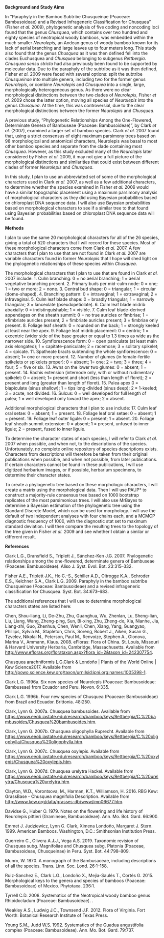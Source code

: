**Background and Study Aims**

  In “Paraphyly in the Bamboo Subtribe Chusqueinae (Poaceae: Bambusoideae) and a Revised Infrageneric Classification for Chusquea” (Fisher *et al.* 2009), phylogenetic analysis of five coding and noncoding loci found that the genus *Chusquea*, which contains over two hundred and eighty species of neotropical woody bamboos, was embedded within the much smaller *Neurolepis*, an Andean genus of woody bamboo known for its lack of aerial branching and large leaves up to four meters long. This study also found that the genus *Chusquea* as it was then defined fell into the clades Euchusquea and *Chusquea* belonging to subgenus *Rettbergia*. *Chusquea sensu stricto* had also previously been found to be supported by molecular data. Due to the paraphyly of the subtribe as it was then defined, Fisher *et al.* 2009 were faced with several options: split the subtribe *Chusqueinae* into multiple genera, including two for the former genus *Neurolepis*, or combine *Neurolepis* and *Chusquea* into a single, large, morphologically heterogeneous genus. As there were no clear morphological distinctions between the two clades of *Neurolepis*, Fisher *et al.* 2009 chose the latter option, moving all species of *Neurolepis* into the genus *Chusquea*. At the time, this was controversial, due to the clear morphological distinctions between the former *Neurolepis* and *Chusquea*.

  A previous study, “Phylogenetic Relationships Among the One-Flowered, Determinate Genera of Bambuseae (Poaceae: Bambusoideae)”, by Clark *et al.* (2007), examined a larger set of bamboo species. Clark *et al.* 2007 found that, using a strict consensus of eight maximum parsimony trees based on 98 morphological and anatomical characters, Neurolepis was basal to most other bamboo species and separate from the clade containing most *Chusquea*. However, as this study excluded many of the *Neurolepis* later considered by Fisher *et al.* 2009, it may not give a full picture of the morphological distinctions and similarities that could exist between different clades of former *Neurolepis* and *Chusquea*.

  In this study, I plan to use an abbreviated set of some of the morphological characters used in Clark *et al.* 2007, as well as a few additional characters, to determine whether the species examined in Fisher *et al.* 2009 would have a similar topographic placement using a maximum parsimony analysis of morphological characters as they did using Bayesian probabilities based on chloroplast DNA sequence data. I will also use Bayesian probabilities based on morphological characters to see if a similar tree to that found using Bayesian probabilities based on chloroplast DNA sequence data will be found. 


**Methods**

  I plan to use the same 20 morphological characters for all of the 26 species, giving a total of 520 characters that I will record for these species. Most of these morphological characters come from Clark *et al.* 2007. A few characters that I plan to use that are not found in Clark *et al.* 2007 are variable characters found in former *Neurolepis* that I hope will shed light on the phylogenetic relationships of these species within *Chusquea*. 
  
  The morphological characters that I plan to use that are found in Clark *et al.* 2007 include: 1. Culm branching: 0  = no aerial branching; 1 = aerial vegetative branching present. 2. Primary buds per mid-culm node: 0  = one; 1 = two or more; 2 = none. 3. Central bud shape: 0 = triangular; 1 = circular (dome-shaped). 4. Branching pattern: 0 = intravaginal; 1 = extravaginal; 2 = infravaginal. 5. Culm leaf blade shape: 0 = broadly triangular; 1 = narrowly triangular; 3 = lanceolate (pseudopetiolate). 6. Culm leaf blade midrib abaxially: 0 = indistinguishable; 1 = visible. 7. Culm leaf blade-derived appendages on the sheath summit: 0 = no true auricles or fimbriae; 1 = efimbriate auricles present; 2 = fimbriate auricles present; 3 = fimbriae only present. 8. Foliage leaf sheath: 0 = rounded on the back; 1 = strongly keeled at least near the apex. 9. Foliage leaf midrib placement: 0 = centric; 1 = excentric (wider side of the base greater or equal to 1.3 times as wide as the narrower side. 10. Symflorescence form: 0 = open paniculate (at least main axis elongated); 1 = capitate-paniculate; 2 = racemose; 3 = solitary spikelet; 4 = spicate. 11. Spatheate bracts subtending the whole synflorescence: 0 = absent; 1= one or more present. 12. Number of glumes (in female-fertile spikelets or spikelets proper): 0 = absent; 1= one; 2 = two; 3 = three; 4 = four; 5 = five or six. 13. Awns on the lower two glumes: 0 = absent; 1 = present. 14. Rachis extension (internode only, with or without rudimentary spikelet: 0 = absent; 1= present and short (less than length of floret); 2 = present and long (greater than length of floret). 15. Palea apex 0 = biapiculate (sinus shallow); 1 = tips long-divided (sinus deep); 2 = 1-keeled; 3 = acute, not divided. 16. Sulcus: 0 = well developed for full length of palea; 1 = well developed only toward the apex; 2 = absent.
  
  Additional morphological characters that I plan to use include: 17. Culm leaf oral setae: 0 = absent; 1 = present. 18. Foliage leaf oral setae: 0 = absent; 1 = present. 19. Foliage leaf outer ligule: 0 = present; 1 = absent. 20. Foliage leaf sheath summit extension: 0 = absent; 1 = present, unfused to inner ligule; 2 = present, fused to inner ligule. 
  
  To determine the character states of each species, I will refer to Clark *et al.* 2007 when possible, and when not, to the descriptions of the species. Unfortunately, no complete online repository of species descriptions exists. Characters from descriptions will therefore be taken from their original publications when possible, and when not possible, from later publications. If certain characters cannot be found in these publications, I will use digitized herbarium images, or if possible, herbarium specimens, to determine their character states. 
  
  To create a phylogenetic tree based on these morphologic characters, I will create a matrix using the morphological data. Then I will use PAUP* to construct a majority-rule consensus tree based on 1000 bootstrap replicates of the most parsimonious trees. I will also use MrBayes to determine a Bayesian estimation of the phylogenetic tree using the Standard Discrete Model, which can be used for morphology. I will use the default of two independent analyses with four chains each, and a MCMCP diagnostic frequency of 1000, with the diagnostic stat set to maximum standard deviation. I will then compare the resulting trees to the topology of the tree given in Fisher *et al.* 2009 and see whether I obtain a similar or different result.
  
  **References**
  
 Clark L.G., Dransfield S., Triplett J., Sánchez-Ken J.G. 2007. Phylogenetic relationships among the one-flowered, determinate genera of Bambuseae (Poaceae: Bambusoideae). Aliso J. Syst. Evol. Bot. 23:315–332.
 
 Fisher A.E., Triplett J.K., Ho C.-S., Schiller A.D., Oltrogge K.A., Schroder E.S., Kelchner S.A., Clark L.G. 2009. Paraphyly in the bamboo subtribe Chusqueinae (Poaceae: Bambusoideae) and a revised infrageneric classification for Chusquea. Syst. Bot. 34:673–683.
 
 The additional references that I will use to determine morphological characters states are listed here:

Chen, Shou-liang, Li, De-Zhu, Zhu, Guanghua, Wu, Zhenlan, Lu, Sheng-lian, Liu, Liang, Wang, Zheng-ping, Sun, Bi-xing, Zhu, Zheng-de,  Xia, Nianhe, Jia, Liang-zhi, Guo, Zhenhua, Chen, Wenli, Chen, Xiang, Yang, Guangyao, Phillips, Sylvia M., Stapleton, Chris, Soreng, Robert J., Aiken, Susan G., Tzvelev, Nikolai N., Peterson, Paul M., Renvoize, Stephen A., Olonova, Marina V., Ammann, Klaus. 2008. eFloras: Flora of China. St. Louis, Missouri & Harvard University Herbaria, Cambridge, Massachusetts. Available from http://www.efloras.org/florataxon.aspx?flora_id=2&taxon_id=242307754.

Chusquea arachniformis L.G.Clark & Londoño | Plants of the World Online | Kew Science2017. Available from http://powo.science.kew.org/taxon/urn:lsid:ipni.org:names:1005398-1.

Clark L.G. 1996a. Six new species of Neurolepis (Poaceae: Bambusoideae: Bambuseae) from Ecuador and Peru. Novon. 6:335.

Clark L.G. 1996b. Four new species of Chusquea (Poaceae: Bambusoideae) from Brazil and Ecuador. Brittonia. 48:250.

Clark, Lynn G. 2007a. Chusquea bambusoides. Available from https://www.eeob.iastate.edu/research/bamboo/keys/Rettbergia/C.%20bambusoides/Chusquea%20bambusoides.htm.

Clark, Lynn G. 2007b. Chusquea oligophylla Ruprecht. Available from https://www.eeob.iastate.edu/research/bamboo/keys/Rettbergia/C.%20oligophylla/Chusquea%20oligophylla.htm.

Clark, Lynn G. 2007c. Chusquea oxylepis. Available from https://www.eeob.iastate.edu/research/bamboo/keys/Rettbergia/C.%20oxylepis/Chusquea%20oxylepis.htm.

Clark, Lynn G. 2007d. Chusquea urelytra Hackel. Available from https://www.eeob.iastate.edu/research/bamboo/keys/Rettbergia/C.%20urelytra/Chusquea%20urelytra.htm.

Clayton, W.D., Vorontsova, M., Harman, K.T., Williamson, H. 2016. RBG Kew: GrassBase - Chusquea magnifolia Description. Available from http://www.kew.org/data/grasses-db/www/imp06677.htm.

Davidse G., Huber O. 1979. Notes on the flowering and life history of Neurolepis pittieri (Gramineae, Bambusoideae). Ann. Mo. Bot. Gard. 66:900.

Emmet J. Judziewicz, Lynn G. Clark, Ximena Londoño, Margaret J. Stern. 1999. American Bamboos. Washington, D.C.: Smithsonian Institution Press.

Guerreiro C., Olivera A.J.J., Vega A.S. 2019. Taxonomic revision of Chusquea subg. Magnifoliae and Chusquea subg. Platonia (Poaceae, Bambusoideae, Chusqueinae) in Peru. Syst. Bot. 44:798–809.

Munro, W. 1870. A monograph of the Bambusaceae, including descriptions of all the species. Trans. Linn. Soc. Lond. 26:1–158.

Ruiz-Sanchez E., Clark L.G., Londoño X., Mejía-Saulés T., Cortés G. 2015. Morphological keys to the genera and species of bamboos (Poaceae: Bambusoideae) of Mexico. Phytotaxa. 236:1.

Tyrrell C.D. 2008. Systematics of the Neotropical woody bamboo genus Rhipidocladum (Poaceae: Bambusoideae). .

Weakley A.S., Ludwig J.C., Townsend J.F. 2012. Flora of Virginia. Fort Worth: Botanical Research Institute of Texas Press.

Young S.M., Judd W.S. 1992. Systematics of the Guadua angustifolia complex (Poaceae: Bambusoideae). Ann. Mo. Bot. Gard. 79:737.


  

